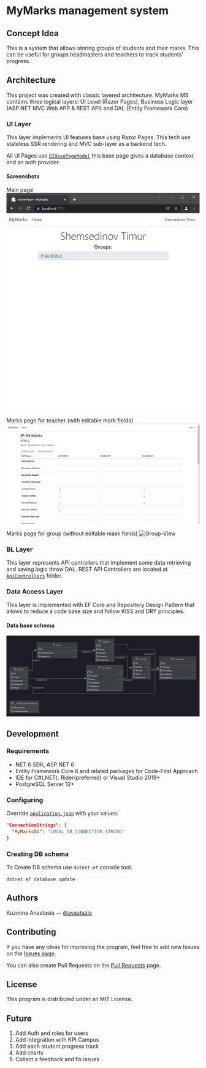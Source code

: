 # MyMarks management system

## Concept Idea

This is a system that allows storing groups of students and their marks. This can be useful for groups headmasters and
teachers to track students' progress.

## Architecture

This project was created with classic layered architecture. MyMarks MS contains three logical layers: UI Level (Razor
Pages), Business Logic layer (ASP.NET MVC Web APP & REST API) and DAL (Entity Framework Core)
### UI Layer

This layer implements UI features base using Razor Pages. This tech use stateless SSR rendering and MVC sub-layer as a
backend tech.

All UI Pages use [`DIBasePageModel`](https://github.com/Avaztazia/MyMarks/blob/master/MyMarks/Contracts/DIBasePageModel.cs) this base page gives a database context and an auth provider.

#### Screenshots

Main page
![Main-Page](./docs/images/main-page.png)

Marks page for teacher (with editable mark fields)
![Teacher-View](./docs/images/teacher-view.png)

Marks page for group (without editable mask fields)
![Group-View](./docs/images/group-view.png)

### BL Layer

This layer represents API controllers that implement some data retrieving and saving logic throw DAL.
REST API Controllers are located at [`ApiControllers`](https://github.com/Avaztazia/MyMarks/tree/master/MyMarks/ApiControllers) folder.

### Data Access Layer
This layer is implemented with EF Core and Repository Design Pattern that allows to reduce a code base size and follow KISS and DRY principles.

#### Data base schema
![Db-Schema](./docs/images/db-schema.png)

## Development

### Requirements
- NET 6 SDK, ASP.NET 6
- Entity Framework Core 6 and related packages for Code-First Approach
- IDE for C#(.NET). Rider(preferred) or Visual Studio 2019+
- PostgreSQL Server 12+

### Configuring

Override [`application.json`](https://github.com/Avaztazia/MyMarks/blob/master/MyMarks/appsettings.json) with your values:
```json
"ConnectionStrings": {
  "MyMarksDb": "LOCAL_DB_CONNECTION_STRING"
}
```

### Creating DB schema
To Create DB schema use `dotnet-ef` console tool.
```
dotnet ef database update
```

## Authors
Kuzmina Anastasia — [@avaztazia](www.t.me/avaztazia)

## Contributing
If you have any ideas for improving the program, feel free to add new Issues on the [Issues page](https://github.com/Avaztazia/MyMarks/issues?q=is%3Aissue+is%3Aopen+sort%3Aupdated-desc).

You can also create Pull Requests on the [Pull Requests](https://github.com/Avaztazia/MyMarks/pulls?q=is%3Apr+is%3Aopen+sort%3Aupdated-desc) page.

## License
This program is distributed under an MIT License.

## Future
1. Add Auth and roles for users
2. Add integration with KPI Campus
3. Add each student progress track
4. Add charts
5. Collect a feedback and fix issues